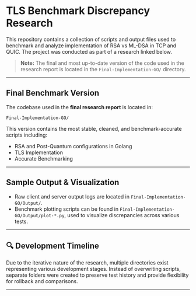 # TLS Benchmark Discrepancy Research

This repository contains a collection of scripts and output files used to benchmark and analyze implementation of RSA vs ML-DSA in TCP and QUIC. The project was conducted as part of a research linked below.

> **Note:** The final and most up-to-date version of the code used in the research report is located in the `Final-Implementation-GO/` directory.

---

## Final Benchmark Version

The codebase used in the **final research report** is located in:

`Final-Implementation-GO/`

This version contains the most stable, cleaned, and benchmark-accurate scripts including:
- RSA and Post-Quantum configurations in Golang
- TLS Implementation
- Accurate Benchmarking

---

## Sample Output & Visualization

- Raw client and server output logs are located in `Final-Implementation-GO/Output/`.
- Benchmark plotting scripts can be found in `Final-Implementation-GO/Output/plot-*.py`, used to visualize discrepancies across various tests.

---

## 🔍 Development Timeline

Due to the iterative nature of the research, multiple directories exist representing various development stages. Instead of overwriting scripts, separate folders were created to preserve test history and provide flexibility for rollback and comparisons.

---

